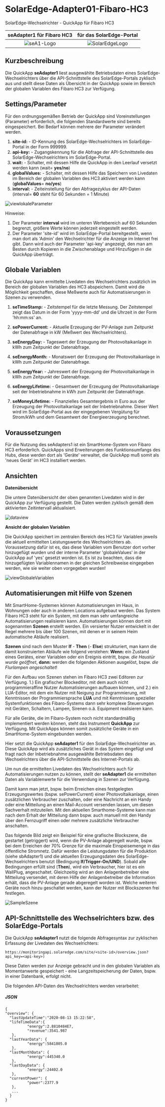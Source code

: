 # SolarEdge-Adapter01-Fibaro-HC3
SolarEdge-Wechselrichter - QuickApp für Fibaro HC3

|seAdapter1 für Fibaro HC3               |für das SolarEdge-Portal    |
|:-------------------------------------:|:------------------------------------:|
|![seA1-Logo](/images/seA1-Logo2.png)   |![SolarEdgeLogo](/images/seA1-SolarEdge-Logo2.png)             |

## Kurzbeschreibung
Die QuickApp **seAdapter1** liest ausgewählte Betriebsdaten eines SolarEdge-Wechselrichters über die API-Schnittstelle des SolarEdge-Portals zyklisch aus und stellt diese Daten als Übersicht in der QuickApp sowie im Bereich der globalen Variablen des Fibaro HC3 zur Verfügung.

## Settings/Parameter
Für den ordnungsgemäßen Betrieb der QuickApp sind Voreinstellungen (Parameter) erforderlich, die folgenden Standardwerte sind bereits eingespeichert. Bei Bedarf können mehrere der Parameter verändert werden.

1. **site-id:** - ID-Kennung des SolarEdge-Wechselrichters im SolarEdge-Portal in der Form 999999.
2. **api-key:** - Zugangskennung für die Abfrage der API-Schnittstelle des SolarEdge-Wechselrichters im SolarEdge-Portal.
3. **wait:** - Schalter, mit dessen Hilfe die QuickApp in den Leerlauf versetzt werden kann (wait= **yes/no**)
4. **globalValues:** - Schalter, mit dessen Hilfe das Speichern von Livedaten im Bereich der globalen Variablen des HC3 aktiviert werden kann (**globalValues**=  **no/yes**)
5. **interval:** - Zeiteinstellung für den Abfragezyklus der API-Daten (interval= **60** steht für 60 Sekunden = 1 Minute)

![viewlokaleParameter](/images/seA1-lokaleParameter2.png "lokale Parameter")

Hinweise: 
1. Der Parameter **interval** wird im unteren Wertebereich auf 60 Sekunden begrenzt, größere Werte können jederzeit eingestellt werden.
2. Der Parameter 'site-id' wird im SolarEdge-Portal bereitgestellt, wenn man dort als 'Admin' den Wechselrichter für die Anzeige im Internet frei gibt. Dann wird auch der Parameter 'api-key' angezeigt, den man am Besten durch Kopieren in die Zwischenablage und Hinzufügen in die QuickApp überträgt. 

## Globale Variablen
Die QuickApp kann ermittelte Livedaten des Wechselrichters zusätzlich im Bereich der globalen Variablen des HC3 abspeichern. Damit wird die Möglichkeit geschaffen, diese Meßwerte auch für Automatisierungen in Szenen zu verwenden.

1. **seTimeStamp:** - Zeitstempel für die letzte Messung. Der Zeitstempel zeigt das Datum in der Form 'yyyy-mm-dd' und die Uhrzeit in der Form 'hh:mm:ss' an.  

2. **sePowerCurrent:** - Aktuelle Erzeugung der PV-Anlage zum Zeitpunkt der Datenabfrage in kW (Meßwert des Wechselrichters).

3. **seEnergyDay:** - Tageswert der Erzeugung der Photovoltaikanlage in kWh zum Zeitpunkt der Datenabfrage.

4. **seEnergyMonth:** - Monatswert der Erzeugung der Photovoltaikanlage in kWh zum Zeitpunkt der Datenabfrage.

5. **seEnergyYear:** - Jahreswert der Erzeugung der Photovoltaikanlage in kWh zum Zeitpunkt der Datenabfrage.

6. **seEnergyLifetime:** - Gesamtwert der Erzeugung der Photovoltaikanlage seit der Inbetriebnahme in kWh zum Zeitpunkt der Datenabfrage.

7. **seMoneyLifetime:** - Finanzielles Gesamtergebnis in Euro aus der Erzeugung der Photovoltaikanlage seit der Inbetriebnahme. Dieser Wert wird im SolarEdge-Portal aus der eingegebenen Vergütung für Strom/kWh und dem Gesamtwert der Energieerzeugung berechnet.

## Voraussetzungen
Für die Nutzung des seAdapters1 ist ein SmartHome-System von Fibaro HC3 erforderlich. QuickApps sind Erweiterungen des Funktionsumfangs des Hubs, diese werden dort als 'Geräte' verwaltet, die QuickApp muß somit als 'neues Gerät' im HC3 installiert werden.

## Ansichten
**Datenübersicht**

Die untere Datenübersicht der oben genannten Livedaten wird in der QuickApp zur Verfügung gestellt. Die Daten werden zyklisch gemäß dem aktivierten Zeitintervall aktualisiert.

![dataview](/images/seA1-Datenübersicht2.png "Datenübersicht")

**Ansicht der globalen Variablen**

Die QuickApp speichert im zentralen Bereich des HC3 für Variablen jeweils die aktuell ermittelten Leistungswerte des Wechselrichters ab. Voraussetzung dafür ist es, das diese Variablen vom Benutzer dort vorher hinzugefügt wurden und der interne Parameter 'globaleValues' in der QuickApp auf 'yes' gesetzt worden ist. Es ist zu beachten, dass die hinzugefügten Variablennamen in der gleichen Schreibweise eingegeben werden, wie sie weiter oben vorgegeben wurden!

![viewGlobaleVariablen](/images/seA1-GlobaleVariablen2.png "Globale Variablen")


## Automatisierungen mit Hilfe von Szenen

Mit SmartHome-Systemen können Automatisierungen im Haus, in Wohnungen oder auch in anderen Locations aufgebaut werden. Das System Fibaro HC3 steht für ein System, mit dem man sehr umfangreiche Automatisierungen realisieren kann. Automatisierungen können dort mit sogenannten **Szenen** erstellt werden. Ein versierter Nutzer entwickelt in der Regel mehrere bis über 100 Szenen, mit denen er in seinem Heim automatische Abläufe realisiert.

**Szenen** sind nach dem Muster **If** - **Then** (- **Else**) strukturiert, man kann die damit konstruierten Abläufe wie folgend verstehen: **Wenn:** ein Zustand eines Gerätes, einer Variablen oder ein Ereignis eintritt, bspw. *die Haustür wurde geöffnet*, **dann:** werden die folgenden Aktionen ausgelöst, bspw. *die Flurlampen angeschaltet*!

Für den Aufbau von Szenen stehen im Fibaro HC3 zwei Editoren zur Verfügung. 1.) Ein grafischer Blockeditor, mit dem auch nicht programmieraffine Nutzer Automatisierungen aufbauen können, und 2.) ein LUA-Editor, mit dem ein Nutzer mit Neigung zur Programmierung, mit Kenntnissen der Programmiersprache **LUA** und mit Kenntnissen spezieller Systemfunktionen des Fibaro-Systems dann sehr komplexe Steuerungen mit Geräten, Schaltern, Lampen, Sirenen o.ä. Equipment realisieren kann. 

Für alle Geräte, die im Fibaro-System noch nicht standardmäßig implementiert werden können, steht das Instrument **QuickApp** zur Verfügung. Mit QuickApps können somit zusätzliche Geräte in ein SmartHome-System eingebunden werden.

Hier setzt die QuickApp **seAdapter1** für den SolarEdge-Wechselrichter an. Diese QuickApp wird als zusätzliches Gerät in das System eingefügt und fragt nach der Inbetriebnahme ausgewählte Betriebsdaten des Wechselrichters über die API-Schnittstelle des Internet-Portals ab. 

Um nun die ermittelten Livedaten des Wechselrichters auch für Automatisierungen nutzen zu können, stellt der **seAdapter1** die ermittelten Daten als Variablenwerte für die Verwendung in Szenen zur Verfügung.

Damit kann man jetzt, bspw. beim Erreichen eines festgelegten Erzeugungswertes (bspw. sePowerCurrent) einer Photovoltaikanlage, einen zusätzlichen Verbraucher zuschalten, oder eine Nachricht an ein Handy oder eine Mitteilung an einen Mail-Account versenden lassen, um diesen Sachverhalt mitzuteilen. Mit den aktuellen Smarthome-Systeme kann man nach dem Erhalt der Mitteilung dann bspw. auch manuell mit den Handy über den Fernzugriff einen oder mehrere zusätzliche Verbraucher anschalten.

Das folgende Bild zeigt ein Beispiel für eine grafische Blockszene, die gestartet (getriggert) wird, wenn die PV-Anlage abgeregelt wurde, bspw. bei dem Erreichen der 70% Grenze für die maximale Einspeisemenge in das öffentliche Stromnetz. Dafür werden die Leistungsdaten für die Produktion (siehe sbAdapter1) und die aktuellen Erzeugungsdaten des SolarEdge-Wechselrichters benutzt (Bedingung **If/Trigger-On/UND**). Sobald alle Bedingungen erfüllt sind (**Then**), wird ein Verbraucher, hier ist es ein WallPlug, angeschaltet. Gleichzeitig wird an den Anlagenbetreiber eine Mitteilung versendet, mit deren Hilfe der Anlagenbetreiber die Information erhält, dass die PV-Anlage gerade abgeregelt worden ist. Welche weiteren Geräte noch hinzu geschaltet werden, kann der Nutzer mit Blockszenen frei festlegen.

![SampleSzene](/images/seA1-SampleSzene2.png "Beispiel für eine Szene")

## API-Schnittstelle des Wechselrichters bzw. des SolarEdge-Portals

Die QuickApp **seAdapter1** nutzt die folgende Abfragesyntax zur zyklischen Erfassung der Livedaten des Wechselrichters:

````https://monitoringapi.solaredge.com/site/<site-id>/overview.json?api_key=<api-key>)````

Diese Daten werden zur Anzeige gebracht und in den globalen Variablen als Momentanwerte gespeichert - eine Langzeitspeicherung der Daten, bspw. in einer Datenbank, erfolgt nicht.

Die folgenden API-Daten des Wechselrichters werden verarbeitet:

##### JSON

````
{
"overview": {
  "lastUpdateTime":"2020-08-13 15:22:58",
  "lifeTimeData":{
          "energy":2.8810484E7, 
          "revenue":3541.987
   },
  "lastYearData": {
          "energy":5841805.0
   },
  "lastMonthData": {
          "energy":445340.0
   },
  "lastDayData": {
          "energy":24402.0
   },
  "currentPower": {
          "power":2377.9
   },
   ...
  }
}
````
